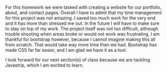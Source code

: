 For this homework we were tasked with creating a website for our portfolio, about, and contact pages. 
Overall I have to admit that my time management for this project was not amazing. I saved too much work for the very end and it has more than
stressed me out. In the future I will have to make sure to stay on top of my work.
The project itself was not too difficult, although trouble shooting when areas broke or would not work was frustrating. I am thankful for
bootstrap however, because I cannot imagine making this all from scratch. That would take way more time then we had.
Bootstrap has made CSS far far easier, and I am glad we have it as a tool.

I look forward for our next section(s) of class because we are tackling Javastrip, which I am excited to learn. 
